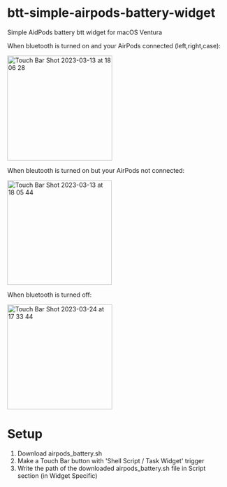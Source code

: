 # btt-simple-airpods-battery-widget
Simple AidPods battery btt widget for macOS Ventura

When bluetooth is turned on and your AirPods connected (left,right,case):

<img width="240" alt="Touch Bar Shot 2023-03-13 at 18 06 28" src="https://user-images.githubusercontent.com/36508771/224658213-fbe9b08f-eebd-4a52-8fef-ed4231c51685.png">


When bleutooth is turned on but your AirPods not connected:

<img width="239" alt="Touch Bar Shot 2023-03-13 at 18 05 44" src="https://user-images.githubusercontent.com/36508771/224656663-98d46a7b-176c-473d-93e1-6230206565e2.png">


When bluetooth is turned off:

<img width="240" alt="Touch Bar Shot 2023-03-24 at 17 33 44" src="https://user-images.githubusercontent.com/36508771/227467086-4dc215a6-c344-4b25-8d77-cebf5e20eb08.png">





# Setup
1. Download airpods_battery.sh
2. Make a Touch Bar button with 'Shell Script / Task Widget' trigger
3. Write the path of the downloaded airpods_battery.sh file in Script section (in Widget Specific)

